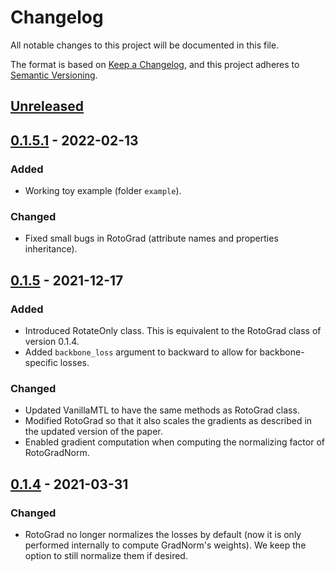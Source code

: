 # Changelog

All notable changes to this project will be documented in this file.

The format is based on [Keep a Changelog](https://keepachangelog.com/en/1.0.0/),
and this project adheres to [Semantic Versioning](https://semver.org/spec/v2.0.0.html).

## [Unreleased]

## [0.1.5.1] - 2022-02-13

### Added

- Working toy example (folder `example`).

### Changed

- Fixed small bugs in RotoGrad (attribute names and properties inheritance).

## [0.1.5] - 2021-12-17

### Added

- Introduced RotateOnly class. This is equivalent to the RotoGrad class of version 0.1.4.
- Added `backbone_loss` argument to backward to allow for backbone-specific losses.

### Changed

- Updated VanillaMTL to have the same methods as RotoGrad class.
- Modified RotoGrad so that it also scales the gradients as described in the updated version of the paper.
- Enabled gradient computation when computing the normalizing factor of RotoGradNorm.
  
## [0.1.4] - 2021-03-31

### Changed

- RotoGrad no longer normalizes the losses by default (now it is only performed
  internally to compute GradNorm's weights). We keep the option to still normalize them 
  if desired.

[unreleased]: https://github.com/adrianjav/rotograd/compare/v0.1.4...HEAD
[0.1.4]: https://github.com/adrianjav/rotograd/compare/v0.1.3...v0.1.4
[0.1.5]: https://github.com/adrianjav/rotograd/compare/v0.1.4...v0.1.5
[0.1.5.1]: https://github.com/adrianjav/rotograd/compare/v0.1.5...v0.1.5.1
